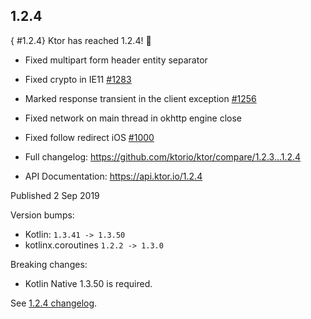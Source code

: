 [//]: # (title: 1.2.4)
[//]: # (caption: Migrating 1.2.3 → 1.2.4)
[//]: # (category: quickstart)

## 1.2.4
{ #1.2.4}
Ktor has reached 1.2.4! 🎉

* Fixed multipart form header entity separator
* Fixed crypto in IE11 [#1283](https://github.com/ktorio/ktor/issues/1283)
* Marked response transient in the client exception [#1256](https://github.com/ktorio/ktor/issues/1256)
* Fixed network on main thread in okhttp engine close
* Fixed follow redirect iOS [#1000](https://github.com/ktorio/ktor/issues/1000)

* Full changelog: <https://github.com/ktorio/ktor/compare/1.2.3...1.2.4>
* API Documentation: <https://api.ktor.io/1.2.4>

Published 2 Sep 2019

Version bumps:
* Kotlin: `1.3.41 -> 1.3.50`
* kotlinx.coroutines `1.2.2 -> 1.3.0`

Breaking changes:
* Kotlin Native 1.3.50 is required.

See [1.2.4 changelog](https://github.com/ktorio/ktor/blob/1.2.4/CHANGELOG.md).